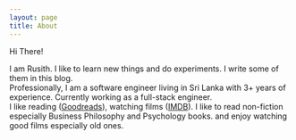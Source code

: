 ```yaml
---
layout: page
title: About
---
```


<script type="application/ld+json">
  {
    "@context": "http://schema.org",
    "@type": "Person",
    "name": "Shanaka Rusith",
    "birthDate": "1996-12-23",
    "email": "rusith@mail.com",
    "gender": "male",
    "jobTitle": "Software Engineer",
    "knowsLanguage": "Sinhalese and English",
    "image": "{{site.url}}/public/images/rusith/picture.jpg",
    "sameAs": [
      "{{site.fb}}",
      "{{site.twitter}}",
      "{{site.linkedin}}"
    ]
  }
</script>

<p>
  Hi There!
  <br>

  I am Rusith. I like to learn new things and do experiments. I write some of them in this blog.
  <br>
  Professionally, I am a software engineer living in Sri Lanka with 3+ years of experience. Currently working as a full-stack engineer.
  <br>
  I like reading (<a href="http://goodreads.com/rusith" target="_blank">Goodreads</a>), watching films (<a href="https://www.imdb.com/user/ur81064939/" target="_blank">IMDB</a>). I like to read non-fiction especially Business Philosophy and Psychology books. and enjoy watching good films especially old ones. 
</p>